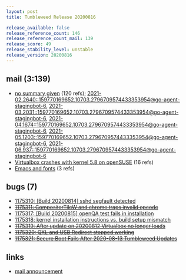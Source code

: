```yaml
---
layout: post
title: Tumbleweed Release 20200816

release_available: false
release_reference_count: 146
release_reference_count_mail: 139
release_score: 49
release_stability_level: unstable
release_version: 20200816
---
```


## mail (3:139)

- [no summary given](https://lists.opensuse.org/archives/list/factory@lists.opensuse.org/thread/L5KQT7Q4MHRHERRGCYDRV5JPNIEKX3AF) (120 refs); [2021-02.2640::<159770169652.10703.2796709574433353954@go-agent-stagingbot-6>](https://lists.opensuse.org/archives/list/factory@lists.opensuse.org/thread/L5KQT7Q4MHRHERRGCYDRV5JPNIEKX3AF), [2021-03.2031::<159770169652.10703.2796709574433353954@go-agent-stagingbot-6>](https://lists.opensuse.org/archives/list/factory@lists.opensuse.org/thread/L5KQT7Q4MHRHERRGCYDRV5JPNIEKX3AF), [2021-04.1674::<159770169652.10703.2796709574433353954@go-agent-stagingbot-6>](https://lists.opensuse.org/archives/list/factory@lists.opensuse.org/thread/L5KQT7Q4MHRHERRGCYDRV5JPNIEKX3AF), [2021-05.1203::<159770169652.10703.2796709574433353954@go-agent-stagingbot-6>](https://lists.opensuse.org/archives/list/factory@lists.opensuse.org/thread/L5KQT7Q4MHRHERRGCYDRV5JPNIEKX3AF), [2021-06.937::<159770169652.10703.2796709574433353954@go-agent-stagingbot-6>](https://lists.opensuse.org/archives/list/factory@lists.opensuse.org/thread/L5KQT7Q4MHRHERRGCYDRV5JPNIEKX3AF)
- [Virtualbox crashes with kernel 5.8 on openSUSE](https://lists.opensuse.org/opensuse-factory/2020-08/msg00149.html) (16 refs)
- [Emacs and fonts](https://lists.opensuse.org/opensuse-factory/2020-08/msg00198.html) (3 refs)

## bugs (7)

<!--more-->

- [1175310: \[Build 20200814\] sshd segfault detected](https://bugzilla.opensuse.org/show_bug.cgi?id=1175310)
- ~~[1175311: CompositorTileW and chrome traps invalid opcode](https://bugzilla.opensuse.org/show_bug.cgi?id=1175311)~~
- [1175317: \[Build 20200815\] openQA test fails in installation](https://bugzilla.opensuse.org/show_bug.cgi?id=1175317)
- [1175318: kernel installation instructions vs. build setup mismatch](https://bugzilla.opensuse.org/show_bug.cgi?id=1175318)
- ~~[1175319: After update on 20200812 Virtualbox no longer loads](https://bugzilla.opensuse.org/show_bug.cgi?id=1175319)~~
- ~~[1175320: QXL and USB Redirect stopped working](https://bugzilla.opensuse.org/show_bug.cgi?id=1175320)~~
- ~~[1175321: Secure Boot Fails After 2020-08-13 Tumbleweed Updates](https://bugzilla.opensuse.org/show_bug.cgi?id=1175321)~~



## links

- [mail announcement](https://lists.opensuse.org/archives/list/factory@lists.opensuse.org/thread/L5KQT7Q4MHRHERRGCYDRV5JPNIEKX3AF)
